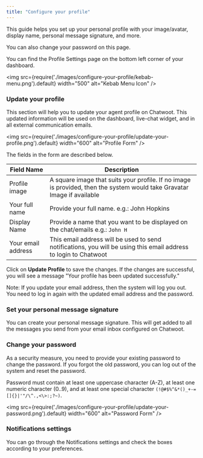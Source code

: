 ```yaml
---
title: "Configure your profile"
---
```


This guide helps you set up your personal profile with your image/avatar, display name, personal message signature, and more.

You can also change your password on this page.

You can find the Profile Settings page on the bottom left corner of your dashboard.

<img src={require('./images/configure-your-profile/kebab-menu.png').default} width="500" alt="Kebab Menu Icon" />

### Update your profile

This section will help you to update your agent profile on Chatwoot. This updated information will be used on the dashboard, live-chat widget, and in all external communication emails.

<img src={require('./images/configure-your-profile/update-your-profile.png').default} width="600" alt="Profile Form" />

The fields in the form are described below.

| Field Name | Description |
| -- | -- |
| Profile image | A square image that suits your profile. If no image is provided, then the system would take Gravatar Image if available |
| Your full name | Provide your full name. e.g.: John Hopkins  |
| Display Name | Provide a name that you want to be displayed on the chat/emails e.g.: `John H` |
| Your email address | This email address will be used to send notifications, you will be using this email address to login to Chatwoot |

Click on **Update Profile** to save the changes. If the changes are successful, you will see a message "Your profile has been updated successfully."

Note: If you update your email address, then the system will log you out. You need to log in again with the updated email address and the password.

### Set your personal message signature

You can create your personal message signature. This will get added to all the messages you send from your email inbox configured on Chatwoot.

### Change your password

As a security measure, you need to provide your existing password to change the password. If you forgot the old password, you can log out of the system and reset the password.

Password must contain at least one uppercase character (A-Z), at least one numeric character (0..9), and at least one special character `(!@#$%^&*()_+-=[]{}|'"/\^.,<\>:;?~)`.

<img src={require('./images/configure-your-profile/update-your-password.png').default} width="600" alt="Password Form" />

### Notifications settings

You can go through the Notifications settings and check the boxes according to your preferences.
